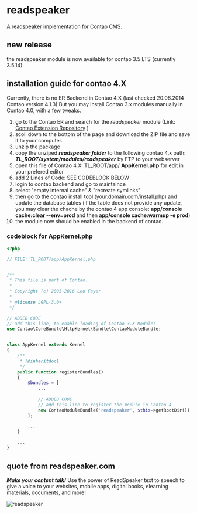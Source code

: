# readspeaker

A readspeaker implementation for Contao CMS.

## new release

the readspeaker module is now available for contao 3.5 LTS (currently 3.5.14)

## installation guide for contao 4.X
Currently, there is no ER Backend in Contao 4.X (last checked 20.06.2014 Contao version:4.1.3)
But you may install Contao 3.x modules manually in Contao 4.0, with a few tweaks.
 
1. go to the Contao ER and search for the *readspeaker* module (Link: [Contao Extension Repository](https://contao.org/de/erweiterungsliste/find/readspeaker.html) ) 
2. scoll down to the bottom of the page and download the ZIP file and save it to your computer.
3. unzip the package
4. copy the unziped ***readspeaker folder*** to the following contao 4.x path: ***TL_ROOT/system/modules/readspeaker*** by FTP to your webserver
5. open this file of Contao 4.X: TL_ROOT/app/ **AppKernel.php** for edit in your prefered editor
6. add 2 Lines of Code: SEE CODEBLOCK BELOW
7. login to contao backend and go to maintaince
8. select "empty internal cache" & "recreate symlinks"
9. then go to the contao install tool (your.domain.com/install.php) and update the database tables
   (if the table does not provide any update, you may clear the chache by the contao 4 app console: **app/console cache:clear --env=prod** and then  **app/console cache:warmup -e prod**)
10. the module now should be enabled in the backend of contao.

### codeblock for AppKernel.php
```php
<?php

// FILE: TL_ROOT/app/AppKernel.php


/**
 * This file is part of Contao.
 *
 * Copyright (c) 2005-2016 Leo Feyer
 *
 * @license LGPL-3.0+
 */

// ADDED CODE
// add this line, to enable loading of Contao 3.X Modules
use Contao\CoreBundle\HttpKernel\Bundle\ContaoModuleBundle;


class AppKernel extends Kernel
{
    /**
     * {@inheritdoc}
     */
    public function registerBundles()
    {
        $bundles = [
            ...
            
            // ADDED CODE
            // add this line to register the module in Contao 4
            new ContaoModuleBundle('readspeaker', $this->getRootDir()),
        ];

        ...
    }

    ...
}

```

## quote from readspeaker.com

***Make your content talk!***
Use the power of ReadSpeaker text to speech to give a voice to your
websites, mobile apps, digital books, elearning materials, documents, and more!

![readspeaker](https://contao.org/files/repository/readspeaker/10000009/picture.jpg)
